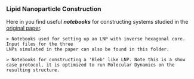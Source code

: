 ### Lipid Nanoparticle Construction

Here in you find useful **_notebooks_** for constructing systems studied in the [original paper](https://doi.org/10.26434/chemrxiv-2024-bf4n8).

    > Notebooks used for setting up an LNP with inverse hexagonal core. Input files for the three 
    LNPs simulated in the paper can also be found in this folder.

    > Notebooks for constructing a 'Bleb' like LNP. Note this is a show case protocol, it is optimized to run Molecular Dynamics on the resulting structure.

